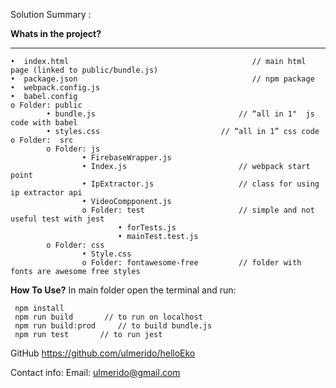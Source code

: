 Solution Summary :

**Whats in the project?**

------------


	•  index.html		                                  // main html page (linked to public/bundle.js)
	•  package.json	                          	          // npm package
	•  webpack.config.js
	•  babel.config
	o Folder: public
			• bundle.js                                // “all in 1"  js code with babel
			• styles.css                      	   // “all in 1” css code 
	o Folder:  src
			o Folder: js
      				• FirebaseWrapper.js
      				• Index.js                         // webpack start point
      				• IpExtractor.js                   // class for using ip extractor api
       				• VideoCompponent.js
      				o Folder: test                     // simple and not useful test with jest
        					• forTests.js
        					• mainTest.test.js
			o Folder: css
      				• Style.css
     				o Folder: fontawesome-free         // folder with fonts are awesome free styles

**How To Use?**
In main folder open the terminal and run:
```
 npm install
 npm run build   	 // to run on localhost
 npm run build:prod     // to build bundle.js 
 npm run test		// to run jest 
```

 
GitHub  https://github.com/ulmerido/helloEko

Contact info:
Email: ulmerido@gmail.com
